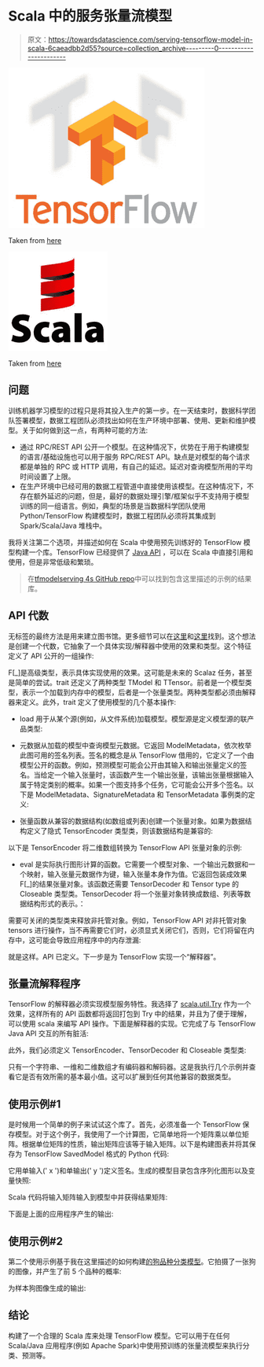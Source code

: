 # Scala 中的服务张量流模型

> 原文：<https://towardsdatascience.com/serving-tensorflow-model-in-scala-6caeadbb2d55?source=collection_archive---------0----------------------->

![](img/51c4e3892d72968f2a0e32b7ee8a7c8a.png)

Taken from [here](http://blog.kubernetes.io/2016/03/scaling-neural-network-image-classification-using-Kubernetes-with-TensorFlow-Serving.html)

![](img/60b64c7c64889cc2d73213f663bc611f.png)

Taken from [here](https://eng.trueaccord.com/2014/02/24/why-we-chose-scala/)

## 问题

训练机器学习模型的过程只是将其投入生产的第一步。在一天结束时，数据科学团队签署模型，数据工程团队必须找出如何在生产环境中部署、使用、更新和维护模型。关于如何做到这一点，有两种可能的方法:

*   通过 RPC/REST API 公开一个模型。在这种情况下，优势在于用于构建模型的语言/基础设施也可以用于服务 RPC/REST API。缺点是对模型的每个请求都是单独的 RPC 或 HTTP 调用，有自己的延迟。延迟对查询模型所用的平均时间设置了上限。
*   在生产环境中已经可用的数据工程管道中直接使用该模型。在这种情况下，不存在额外延迟的问题，但是，最好的数据处理引擎/框架似乎不支持用于模型训练的同一组语言。例如，典型的场景是当数据科学团队使用 Python/TensorFlow 构建模型时，数据工程团队必须将其集成到 Spark/Scala/Java 堆栈中。

我将关注第二个选项，并描述如何在 Scala 中使用预先训练好的 TensorFlow 模型构建一个库。TensorFlow 已经提供了 [Java API](https://www.tensorflow.org/api_docs/java/reference/org/tensorflow/package-summary) ，可以在 Scala 中直接引用和使用，但是非常低级和繁琐。

> 在[tfmodelserving 4s GitHub repo](https://github.com/stormy-ua/tfModelServing4s)中可以找到包含这里描述的示例的结果库。

## API 代数

无标签的最终方法是用来建立图书馆。更多细节可以在[这里](https://blog.scalac.io/exploring-tagless-final.html)和[这里](https://pchiusano.github.io/2014-05-20/scala-gadts.html)找到。这个想法是创建一个代数，它抽象了一个具体实现/解释器中使用的效果和类型。这个特征定义了 API 公开的一组操作:

F[_]是高级类型，表示具体实现使用的效果。这可能是未来的 Scalaz 任务，甚至是简单的尝试。trait 还定义了两种类型 TModel 和 TTensor。前者是一个模型类型，表示一个加载到内存中的模型，后者是一个张量类型。两种类型都必须由解释器来定义。此外，trait 定义了使用模型的几个基本操作:

*   load 用于从某个源(例如，从文件系统)加载模型。模型源是定义模型源的联产品类型:

*   元数据从加载的模型中查询模型元数据。它返回 ModelMetadata，依次枚举此图可用的签名列表。签名的概念是从 TensorFlow 借用的，它定义了一个由模型公开的函数。例如，预测模型可能会公开由其输入和输出张量定义的签名。当给定一个输入张量时，该函数产生一个输出张量，该输出张量根据输入属于特定类别的概率。如果一个图支持多个任务，它可能会公开多个签名。以下是 ModelMetadata、SignatureMetadata 和 TensorMetadata 事例类的定义:

*   张量函数从兼容的数据结构(如数组或列表)创建一个张量对象。如果为数据结构定义了隐式 TensorEncoder 类型类，则该数据结构是兼容的:

以下是 TensorEncoder 将二维数组转换为 TensorFlow API 张量对象的示例:

*   eval 是实际执行图形计算的函数。它需要一个模型对象、一个输出元数据和一个映射，输入张量元数据作为键，输入张量本身作为值。它返回包装成效果 F[_]的结果张量对象。该函数还需要 TensorDecoder 和 Tensor type 的 Closeable 类型类。TensorDecoder 将一个张量对象转换成数组、列表等数据结构形式的表示。：

需要可关闭的类型类来释放非托管对象。例如，TensorFlow API 对非托管对象 tensors 进行操作，当不再需要它们时，必须显式关闭它们，否则，它们将留在内存中，这可能会导致应用程序中的内存泄漏:

就是这样。API 已定义。下一步是为 TensorFlow 实现一个“解释器”。

## 张量流解释程序

TensorFlow 的解释器必须实现模型服务特性。我选择了 [scala.util.Try](http://www.scala-lang.org/api/2.9.3/scala/util/Try.html) 作为一个效果，这样所有的 API 函数都将返回打包到 Try 中的结果，并且为了便于理解，可以使用 scala 来编写 API 操作。下面是解释器的实现。它完成了与 TensorFlow Java API 交互的所有脏活:

此外，我们必须定义 TensorEncoder、TensorDecoder 和 Closeable 类型类:

只有一个字符串、一维和二维数组才有编码器和解码器。这是我执行几个示例并查看它是否有效所需的基本最小值。这可以扩展到任何其他兼容的数据类型。

## 使用示例#1

是时候用一个简单的例子来试试这个库了。首先，必须准备一个 TensorFlow 保存模型。对于这个例子，我使用了一个计算图，它简单地将一个矩阵乘以单位矩阵。根据单位矩阵的性质，输出矩阵应该等于输入矩阵。以下是构建图表并将其保存为 TensorFlow SavedModel 格式的 Python 代码:

它用单输入(' x ')和单输出(' y ')定义签名。生成的模型目录包含序列化图形以及变量快照:

Scala 代码将输入矩阵输入到模型中并获得结果矩阵:

下面是上面的应用程序产生的输出:

## 使用示例#2

第二个使用示例基于我在这里描述的如何构建[的狗品种分类模型](https://medium.com/towards-data-science/dog-breed-classification-hands-on-approach-b5e4f88c333e)。它拍摄了一张狗的图像，并产生了前 5 个品种的概率:

为样本狗图像生成的输出:

## 结论

构建了一个合理的 Scala 库来处理 TensorFlow 模型。它可以用于在任何 Scala/Java 应用程序(例如 Apache Spark)中使用预训练的张量流模型来执行分类、预测等。